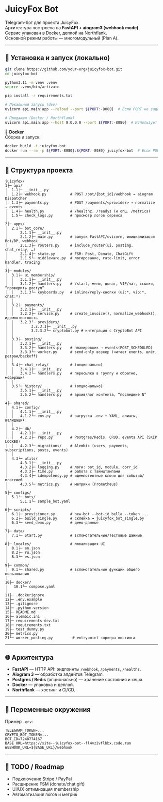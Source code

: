 # JuicyFox Bot

Telegram-бот для проекта JuicyFox.  
Архитектура построена на **FastAPI + aiogram3 (webhook mode)**.  
Сервис упакован в Docker, деплой на Northflank.  
Основной режим работы — многомодульный (Plan A).

---

## 🚀 Установка и запуск (локально)

```bash
git clone https://github.com/your-org/juicyfox-bot.git
cd juicyfox-bot

python3.11 -m venv .venv
source .venv/bin/activate

pip install -r requirements.txt

# Локальный запуск (dev)
uvicorn api.main:app --reload --port ${PORT:-8080}  # Если PORT не задан, будет использоваться 8080

# Продакшн (Docker / Northflank)
uvicorn api.main:app --host 0.0.0.0 --port ${PORT:-8080}  # Использует переменную PORT или 8080 по умолчанию
```

🐳 **Docker**  
Сборка и запуск:

```bash
docker build -t juicyfox-bot .
docker run --rm -p ${PORT:-8080}:${PORT:-8080} juicyfox-bot  # Если PORT не задан, будет использоваться 8080
```

---

## 📂 Структура проекта

```text
juicyfox/
1├─ api/
│  1.1├─ __init__.py
│  1.2├─ webhook.py           # POST /bot/{bot_id}/webhook → aiogram Dispatcher
│  1.3├─ payments.py          # POST /payments/<provider> → normalize → events
│  1.4├─ health.py            # /healthz, /readyz (и опц. /metrics)
│  1.5└─ check_logs.py        # просмотр логов сервиса
│
2├─ apps/
│  2.1└─ bot_core/
│      2.1.1├─ __init__.py
│      2.1.2├─ main.py        # запуск FastAPI/uvicorn, инициализация Bot/DP, webhook
│      2.1.3├─ routers.py     # include_router(ui, posting, chat_relay, …)
│      2.1.4├─ state.py       # FSM: Post, Donate, ChatGift
│      2.1.5└─ middleware.py  # логирование, rate-limit, error handler, tracing
│
3├─ modules/
│  3.1├─ ui_membership/
│  │   3.1.1├─ __init__.py
│  │   3.1.2├─ handlers.py    # /start, меню, донат, VIP/чат, ссылки, “проверить доступ”
│  │   3.1.3└─ keyboards.py   # inline/reply-кнопки (ui:*, vip:*, chat:*)
│  │
│  3.2├─ payments/
│  │   3.2.1├─ __init__.py
│  │   3.2.2├─ service.py     # create_invoice(), normalize_webhook(), идемпотентность
│  │   3.2.3└─ providers/
│  │        3.2.3.1├─ __init__.py
│  │        3.2.3.2└─ cryptobot.py # интеграция с CryptoBot API
│  │
│  3.3├─ posting/
│  │   3.3.1├─ __init__.py
│  │   3.3.2├─ handlers.py    # планировщик → events(POST_SCHEDULED)
│  │   3.3.3└─ worker.py      # send-only воркер (читает events, шлёт, ретраи/backoff)
│  │
│  3.4├─ chat_relay/          # (опционально)
│  │   3.4.1├─ __init__.py
│  │   3.4.2└─ handlers.py    # пересылка в группу и обратно, модерация
│  │
│  3.5└─ history/             # (опционально)
│      3.5.1├─ __init__.py
│      3.5.2└─ handlers.py    # архив/лог контента, “последние N”
│
4├─ shared/
│  4.1├─ config/
│  │   4.1.1├─ __init__.py
│  │   4.1.2└─ env.py         # загрузка .env + YAML, алиасы, валидация
│  │
│  4.2├─ db/
│  │   4.2.1├─ __init__.py
│  │   4.2.2├─ repo.py        # Postgres/Redis, CRUD, events API (SKIP LOCKED)
│  │   4.2.3└─ migrations/    # Alembic (users, payments, subscriptions, posts, events)
│  │
│  4.3└─ utils/
│      4.3.1├─ __init__.py
│      4.3.2├─ logging.py     # логи: bot_id, module, corr_id
│      4.3.3├─ time.py        # работа с таймштампами
│      4.3.4├─ idempotency.py # идемпотентные ключи для событий/платежей
│      4.3.5└─ metrics.py     # метрики (Prometheus)
│
5├─ configs/
│  5.1└─ bots/
│      5.1.1└─ sample_bot.yaml
│
6├─ scripts/
│  6.1├─ provisioner.py       # new-bot --bot-id bella --token ...
│  6.2├─ build_single.py      # склейка → juicyfox_bot_single.py
│  6.3└─ seed_demo.py         # демо-данные
│
7├─ data/
│  7.1└─ Start.py             # вспомогательные/тестовые данные
│
8├─ locales/                  # локализация UI
│  8.1├─ en.json
│  8.2├─ ru.json
│  8.3└─ es.json
│
9├─ common/
│  9.1└─ shared.py            # вспомогательные функции общего пользования
│
10├─ docker/
│   10.1└─ compose.yaml
│
11├─ .dockerignore
12├─ .env.example
13├─ .gitignore
14├─ .python-version
15├─ README.md
16├─ alembic.ini
17├─ requirements-dev.txt
18├─ requirements.txt
19├─ test_dummy.py
20├─ metrics.py
21└─ worker_posting.py         # entrypoint воркера постинга
```

---

## 🌐 Архитектура
- **FastAPI** — HTTP API: эндпоинты `/webhook`, `/payments`, `/healthz`.
- **Aiogram 3** — обработка апдейтов Telegram.
- **Postgres / Redis** (опционально) — хранение состояния и кеша.
- **Docker** — упаковка и деплой.
- **Northflank** — хостинг и CI/CD.

---

## 🔧 Переменные окружения

Пример `.env`:

```env
TELEGRAM_TOKEN=...
CRYPTO_BOT_TOKEN=...
BOT_ID=7248774167
BASE_URL=https://site--juicyfox-bot--fl4vz2vflbbx.code.run
WEBHOOK_URL=${BASE_URL}/webhook
```

---

## 📌 TODO / Roadmap
- Подключение Stripe / PayPal  
- Расширение FSM (donate/chat gift)  
- UI/UX оптимизация membership  
- Автоматизация логов и метрик  
